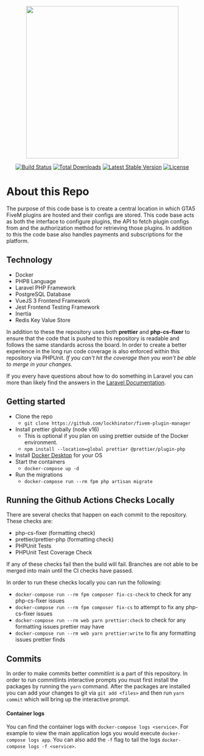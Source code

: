<p align="center"><a href="https://laravel.com" target="_blank"><img src="https://raw.githubusercontent.com/laravel/art/master/logo-lockup/5%20SVG/2%20CMYK/1%20Full%20Color/laravel-logolockup-cmyk-red.svg" width="400"></a></p>

<p align="center">
<a href="https://travis-ci.org/laravel/framework"><img src="https://travis-ci.org/laravel/framework.svg" alt="Build Status"></a>
<a href="https://packagist.org/packages/laravel/framework"><img src="https://img.shields.io/packagist/dt/laravel/framework" alt="Total Downloads"></a>
<a href="https://packagist.org/packages/laravel/framework"><img src="https://img.shields.io/packagist/v/laravel/framework" alt="Latest Stable Version"></a>
<a href="https://packagist.org/packages/laravel/framework"><img src="https://img.shields.io/packagist/l/laravel/framework" alt="License"></a>
</p>

# About this Repo

The purpose of this code base is to create a central location in which GTA5 FiveM plugins are hosted and their configs are stored. This code base acts as both the interface to configure plugins, the API to fetch plugin configs from and the authorization method for retrieving those plugins. In addition to this the code base also handles payments and subscriptions for the platform.

## Technology

- Docker
- PHP8 Language
- Laravel PHP Framework
- PostgreSQL Database
- VueJS 3 Frontend Framework
- Jest Frontend Testing Framework
- Inertia
- Redis Key Value Store

In addition to these the repository uses both **prettier**  and **php-cs-fixer** to ensure that the code that is pushed to this repository is readable and follows the same standards across the board. In order to create a better experience in the long run code coverage is also enforced within this repository via PHPUnit. *If you can't hit the coverage then you won't be able to merge in your changes.*

If you every have questions about how to do something in Laravel you can more than likely find the answers in the [Laravel Documentation](https://laravel.com/docs).

## Getting started

- Clone the repo
  - `git clone https://github.com/lockhinator/fivem-plugin-manager`
- Install prettier globally (node v16)
  - This is optional if you plan on using prettier outside of the Docker environment.
  - `npm install --location=global prettier @prettier/plugin-php`
- Install [Docker Desktop](https://www.docker.com/products/docker-desktop/) for your OS
- Start the containers
  - `docker-compose up -d`
- Run the migrations
  - `docker-compose run --rm fpm php artisan migrate`

## Running the Github Actions Checks Locally

There are several checks that happen on each commit to the repository. These checks are:

- php-cs-fixer (formatting check)
- prettier/prettier-php (formatting check)
- PHPUnit Tests
- PHPUnit Test Coverage Check

If any of these checks fail then the build will fail. Branches are not able to be merged into main until the CI checks have passed.

In order to run these checks locally you can run the following:

- `docker-compose run --rm fpm composer fix-cs-check` to check for any php-cs-fixer issues
- `docker-compose run --rm fpm composer fix-cs` to attempt to fix any php-cs-fixer issues
- `docker-compose run --rm web yarn prettier:check` to check for any formatting issues prettier may have
- `docker-compose run --rm web yarn prettier:write` to fix any formatting issues prettier finds

## Commits

In order to make commits better commitlint is a part of this repository. In order to run commitlints interactive prompts you must first install the packages by running the `yarn` command. After the packages are installed you can add your changes to git via `git add <files>` and then run `yarn commit` which will bring up the interactive prompt.

#### Container logs

You can find the container logs with `docker-compose logs <service>`. For example to view the main application logs you would execute `docker-compose logs app`. You can also add the `-f` flag to tail the logs `docker-compose logs -f <service>`.
